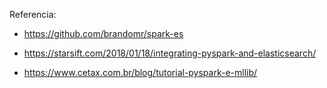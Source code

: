 Referencia:
- https://github.com/brandomr/spark-es

- https://starsift.com/2018/01/18/integrating-pyspark-and-elasticsearch/ 

- https://www.cetax.com.br/blog/tutorial-pyspark-e-mllib/